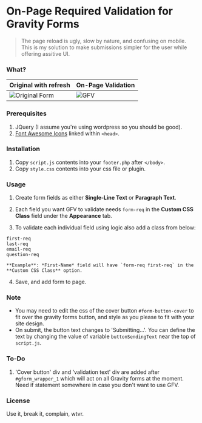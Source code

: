 
# On-Page Required Validation for Gravity Forms
  
> The page reload is ugly, slow by nature, and confusing on mobile. This is my solution to make submissions simpler for the user while offering assitive UI.

### What?
  
| Original with refresh | On-Page Validation |
| --- | --- |
|   ![Original Form](https://nicfontaine.com/images/web_form_validation_gif_02.gif)   |     ![GFV](https://nicfontaine.com/images/web_form_validation_gif_01.gif)   |
  
### Prerequisites
1. JQuery (I assume you're using wordpress so you should be good).
2. [Font Awesome Icons](http://fontawesome.io/) linked within `<head>`.

### Installation
1. Copy `script.js` contents into your `footer.php` after `</body>`.
2. Copy `style.css` contents into your css file or plugin.

### Usage
1. Create form fields as either **Single-Line Text** or **Paragraph Text**.
  
2. Each field you want GFV to validate needs `form-req` in the **Custom CSS Class** field under the **Appearance** tab.
  
3. To validate each individual field using logic also add a class from below:  
  
  `first-req`  
  `last-req`  
  `email-req`  
  `question-req`  
  
    **Example**: *First-Name* field will have `form-req first-req` in the **Custom CSS Class** option.
  
4. Save, and add form to page.

### Note
- You may need to edit the css of the cover button `#form-button-cover` to fit over the gravity forms button, and style as you please to fit with your site design.
- On submit, the button text changes to 'Submitting...'. You can define the text by changing the value of variable `buttonSendingText` near the top of `script.js`.

### To-Do
1. 'Cover button' div and 'validation text' div are added after `#gform_wrapper_1` which will act on all Gravity forms at the moment. Need if statement somewhere in case you don't want to use GFV.

### License
Use it, break it, complain, wtvr.

